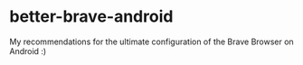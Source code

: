 # better-brave-android

My recommendations for the ultimate configuration of the Brave Browser on Android :)